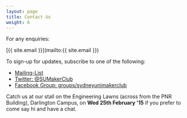 ```yaml
---
layout: page
title: Contact Us
weight: 6
---
```


For any enquiries:

[{{ site.email }}](mailto:{{ site.email }})

To sign-up for updates, subscribe to one of the following:

* [Mailing-List](http://goo.gl/forms/MtVJsYBqod)
* [Twitter: @SUMakerClub](http://www.twitter.com/SUMakerClub)
* [Facebook Group: groups/sydneyunimakerclub](http://www.facebook.com/groups/sydneyunimakerclub)

Catch us at our stall on the Engineering Lawns (across from the PNR Building), Darlington Campus, on **Wed 25th February '15** if you prefer to come say hi and have a chat.
